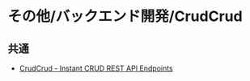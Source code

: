 # その他/バックエンド開発/CrudCrud

## 共通

- [CrudCrud - Instant CRUD REST API Endpoints](https://crudcrud.com/)
